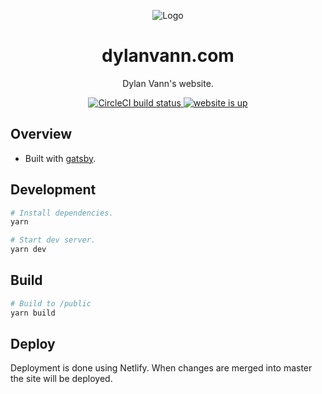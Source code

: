 <p align="center" >
  <img src="https://github.com/DylanVann/react-native-com/raw/master/logo.png" title="Logo">
</p>

<h1 align="center">
  dylanvann.com
</h1>

<p align="center">
  Dylan Vann's website.
</p>

<p align="center">
  <a href="https://circleci.com/gh/DylanVann/dylanvann-com/tree/master">
    <img src="https://img.shields.io/circleci/project/github/DylanVann/dylanvann-com/master.svg" alt="CircleCI build status">
  </a>
  <a href="https://dylanvann.com">
    <img src="https://img.shields.io/website-up-down-green-red/https/dylanvann.com.svg?label=dylanvann.com" alt="website is up">
  </a>
</p>

## Overview

- Built with [gatsby](https://github.com/gatsbyjs/gatsby).

## Development

```bash
# Install dependencies.
yarn

# Start dev server.
yarn dev
```

## Build

```bash
# Build to /public
yarn build
```

## Deploy

Deployment is done using Netlify.
When changes are merged into master the site will be deployed.